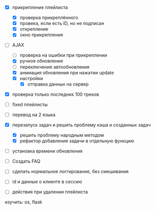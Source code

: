
- [x] прикрепление плейлиста
    - [x] проверка прикреплённого
    - [x] провека, если есть ID, но не подписан
    - [x] открепление
    - [x] окно прикрепления

- [ ] AJAX
    - [ ] проверка на ошибки при прикреплении
    - [x] ручное обновление
    - [ ] переключение автообновления
    - [x] анмиация обновления при нажатии update
    - [x] настройки
        - [x] отправка данных на сервер

- [x] проверка только последних 100 треков
- [ ] fixed плейлисты

- [ ] перевод на 2 языка

- [x] перезапуск задач и решить проблему кэша и созданных задач
    - [x] решить проблему народным методом
    - [x] рефактор добавления задачи в отдельную функцию

- [ ] установка времени обновления


- [ ] Создать FAQ
- [ ] сделать нормальное логгирование, без смешивания 
- [ ] id и данные о клиенте в сессию
- [ ] действия при удалении плейлиста



изучить: os, flask